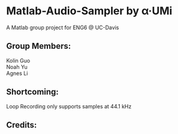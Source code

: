 # Matlab-Audio-Sampler by α·UMi
A Matlab group project for ENG6 @ UC-Davis

## Group Members: 
Kolin Guo  
Noah Yu  
Agnes Li  

## Shortcoming:
  Loop Recording only supports samples at 44.1 kHz
  
## Credits:

